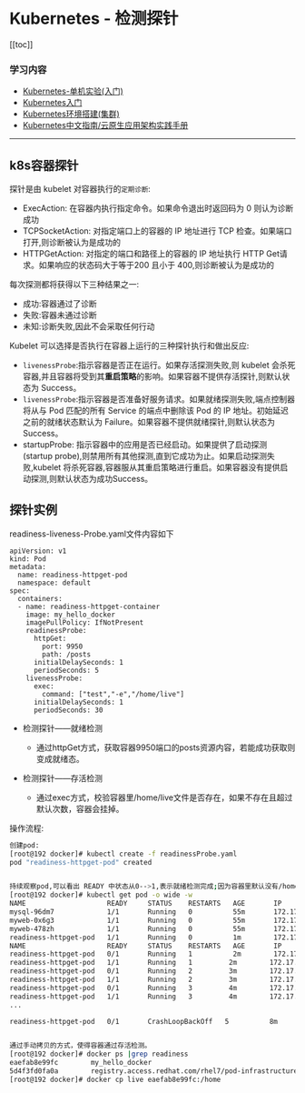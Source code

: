 
# Kubernetes - 检测探针

[[toc]]

### 学习内容

* [Kubernetes-单机实验(入门)](https://www.cnblogs.com/douyi/p/11954910.html)
* [Kubernetes入门](https://www.cnblogs.com/zuoyang/p/9639961.html)
* [Kubernetes环境搭建(集群)](https://blog.csdn.net/u010884123/article/details/56485246)
* [Kubernetes中文指南/云原生应用架构实践手册](https://github.com/rootsongjc/kubernetes-handbook)

---
## k8s容器探针

探针是由 kubelet 对容器执行的`定期诊断`:

* ExecAction: 在容器内执行指定命令。如果命令退出时返回码为 0 则认为诊断成功
* TCPSocketAction: 对指定端口上的容器的 IP 地址进行 TCP 检查。如果端口打开,则诊断被认为是成功的
* HTTPGetAction: 对指定的端口和路径上的容器的 IP 地址执行 HTTP Get请求。如果响应的状态码大于等于200 且小于 400,则诊断被认为是成功的

每次探测都将获得以下三种结果之一:

* 成功:容器通过了诊断
* 失败:容器未通过诊断
* 未知:诊断失败,因此不会采取任何行动

Kubelet 可以选择是否执行在容器上运行的三种探针执行和做出反应:

* `livenessProbe`:指示容器是否正在运行。如果存活探测失败,则 kubelet 会杀死容器,并且容器将受到其**重启策略**的影响。如果容器不提供存活探针,则默认状态为 Success。
* `livenessProbe`:指示容器是否准备好服务请求。如果就绪探测失败,端点控制器将从与 Pod 匹配的所有 Service 的端点中删除该 Pod 的 IP 地址。初始延迟之前的就绪状态默认为 Failure。如果容器不提供就绪探针,则默认状态为 Success。
* startupProbe: 指示容器中的应用是否已经启动。如果提供了启动探测(startup probe),则禁用所有其他探测,直到它成功为止。如果启动探测失败,kubelet 将杀死容器,容器服从其重启策略进行重启。如果容器没有提供启动探测,则默认状态为成功Success。

## 探针实例

readiness-liveness-Probe.yaml文件内容如下

```
apiVersion: v1 
kind: Pod  
metadata:
  name: readiness-httpget-pod 
  namespace: default
spec:  
  containers:  
  - name: readiness-httpget-container  
    image: my_hello_docker 
    imagePullPolicy: IfNotPresent
    readinessProbe:
      httpGet:
        port: 9950
        path: /posts
      initialDelaySeconds: 1
      periodSeconds: 5
    livenessProbe:
      exec:
        command: ["test","-e","/home/live"]
      initialDelaySeconds: 1
      periodSeconds: 30
```

* 检测探针——就绪检测
  * 通过httpGet方式，获取容器9950端口的posts资源内容，若能成功获取则变成就绪态。

* 检测探针——存活检测
  * 通过exec方式，校验容器里/home/live文件是否存在，如果不存在且超过默认次数，容器会挂掉。

操作流程:

```bash
创建pod:
[root@192 docker]# kubectl create -f readinessProbe.yaml
pod "readiness-httpget-pod" created


持续观察pod,可以看出 READY 中状态从0-->1,表示就绪检测完成;因为容器里默认没有/home/live 文件，一直存活检测后容器会宕机。
[root@192 docker]# kubectl get pod -o wide -w
NAME                    READY     STATUS    RESTARTS   AGE       IP           NODE
mysql-96dm7             1/1       Running   0          55m       172.17.0.7   127.0.0.1
myweb-0x6g3             1/1       Running   0          55m       172.17.0.6   127.0.0.1
myweb-478zh             1/1       Running   0          55m       172.17.0.5   127.0.0.1
readiness-httpget-pod   1/1       Running   0          1m        172.17.0.2   127.0.0.1
NAME                    READY     STATUS    RESTARTS   AGE       IP           NODE
readiness-httpget-pod   0/1       Running   1          2m        172.17.0.2   127.0.0.1
readiness-httpget-pod   1/1       Running   1         2m        172.17.0.2   127.0.0.1
readiness-httpget-pod   0/1       Running   2         3m        172.17.0.2   127.0.0.1
readiness-httpget-pod   1/1       Running   2         3m        172.17.0.2   127.0.0.1
readiness-httpget-pod   0/1       Running   3         4m        172.17.0.2   127.0.0.1
readiness-httpget-pod   1/1       Running   3         4m        172.17.0.2   127.0.0.1
...

readiness-httpget-pod   0/1       CrashLoopBackOff   5          8m        172.17.0.2   127.0.0.1


通过手动拷贝的方式，使得容器通过存活检测。
[root@192 docker]# docker ps |grep readiness
eaefab8e99fc        my_hello_docker                                              "/home/user/entryp..."   41 seconds ago      Up 41 seconds                           k8s_readiness-httpget-container.f024ded2_readiness-httpget-pod_default_1fdcf57f-629f-11eb-ad1a-000c2925d2e7_90f191f4
5d4f3fd0fa0a        registry.access.redhat.com/rhel7/pod-infrastructure:latest   "/usr/bin/pod"           3 minutes ago       Up 3 minutes                            k8s_POD.ae8ee9ac_readiness-httpget-pod_default_1fdcf57f-629f-11eb-ad1a-000c2925d2e7_368b7d71
[root@192 docker]# docker cp live eaefab8e99fc:/home


```
